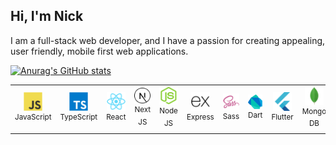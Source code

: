 ## Hi, I'm Nick 

I am a full-stack web developer, and I have a passion for creating appealing, user friendly, mobile first web applications.

[![Anurag's GitHub stats](https://github-readme-stats.vercel.app/api?username=nbur4556&show_icons=true&theme=dark)](https://github.com/anuraghazra/github-readme-stats)

<table>
  <tr>
    <td width="7.69%">
      <div align="center"><img src="https://github.com/devicons/devicon/blob/master/icons/javascript/javascript-original.svg" width=30px></div>
      <div align="center"><sup>JavaScript</sup></div>
    </td>
    <td width="7.69%">
      <div align="center"><img src="https://github.com/devicons/devicon/blob/master/icons/typescript/typescript-original.svg" width=30px></div>
      <div align="center"><sup>TypeScript</sup></div>
    </td>
    <td width="7.69%">
      <div align="center"><img src="https://github.com/devicons/devicon/blob/master/icons/react/react-original.svg" width=30px></div>
      <div align="center"><sup>React</sup></div>
    </td>
    <td width="7.69%">
      <div align="center"><img src="https://github.com/devicons/devicon/blob/master/icons/nextjs/nextjs-line.svg" width=30px></div>
      <div align="center"><sup>Next JS</sup></div>
    </td>    
    <td width="7.69%">
      <div align="center"><img src="https://github.com/devicons/devicon/blob/master/icons/nodejs/nodejs-original.svg" width=30px></div>
      <div align="center"><sup>Node JS</sup></div>
    </td>
    <td width="7.69%">
      <div align="center"><img src="https://github.com/devicons/devicon/blob/master/icons/express/express-original.svg" width=30px></div>
      <div align="center"><sup>Express</sup></div>
    </td>
    <td width="7.69%">
      <div align="center"><img src="https://github.com/devicons/devicon/blob/master/icons/sass/sass-original.svg" width=30px></div>
      <div align="center"><sup>Sass</sup></div>
    </td>
    <td width="7.69%">
      <div align="center"><img src="https://github.com/devicons/devicon/blob/master/icons/dart/dart-original.svg" width=30px></div>
      <div align="center"><sup>Dart</sup></div>
    </td>
    <td width="7.69%">
      <div align="center"><img src="https://github.com/devicons/devicon/blob/master/icons/flutter/flutter-original.svg" width=30px></div>
      <div align="center"><sup>Flutter</sup></div>
    </td>
    <td width="7.69%">
      <div align="center"><img src="https://github.com/devicons/devicon/blob/master/icons/mongodb/mongodb-original.svg" width=30px></div>
      <div align="center"><sup>Mongo DB</sup></div>
    </td>
    <td width="7.69%">
      <div align="center"><img src="https://github.com/devicons/devicon/blob/master/icons/mysql/mysql-original.svg" width=30px></div>
      <div align="center"><sup>MySQL</sup></div>
    </td>
    <td width="7.69%">
      <div align="center"><img src="https://github.com/devicons/devicon/blob/master/icons/tailwindcss/tailwindcss-plain.svg" width=30px></div>
      <div align="center"><sup>Tailwind CSS</sup></div>
    </td>
    <td width="7.69%">
      <div align="center"><img src="https://github.com/devicons/devicon/blob/master/icons/jquery/jquery-original.svg" width=30px></div>
      <div align="center"><sup>jQuery</sup></div>
    </td>
  </tr>
</table>

